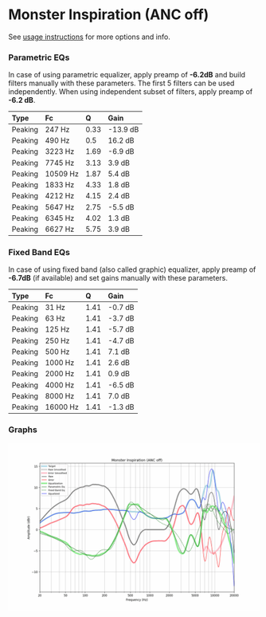 # Monster Inspiration (ANC off)
See [usage instructions](https://github.com/jaakkopasanen/AutoEq#usage) for more options and info.

### Parametric EQs
In case of using parametric equalizer, apply preamp of **-6.2dB** and build filters manually
with these parameters. The first 5 filters can be used independently.
When using independent subset of filters, apply preamp of **-6.2 dB**.

| Type    | Fc       |    Q | Gain     |
|:--------|:---------|:-----|:---------|
| Peaking | 247 Hz   | 0.33 | -13.9 dB |
| Peaking | 490 Hz   | 0.5  | 16.2 dB  |
| Peaking | 3223 Hz  | 1.69 | -6.9 dB  |
| Peaking | 7745 Hz  | 3.13 | 3.9 dB   |
| Peaking | 10509 Hz | 1.87 | 5.4 dB   |
| Peaking | 1833 Hz  | 4.33 | 1.8 dB   |
| Peaking | 4212 Hz  | 4.15 | 2.4 dB   |
| Peaking | 5647 Hz  | 2.75 | -5.5 dB  |
| Peaking | 6345 Hz  | 4.02 | 1.3 dB   |
| Peaking | 6627 Hz  | 5.75 | 3.9 dB   |

### Fixed Band EQs
In case of using fixed band (also called graphic) equalizer, apply preamp of **-6.7dB**
(if available) and set gains manually with these parameters.

| Type    | Fc       |    Q | Gain    |
|:--------|:---------|:-----|:--------|
| Peaking | 31 Hz    | 1.41 | -0.7 dB |
| Peaking | 63 Hz    | 1.41 | -3.7 dB |
| Peaking | 125 Hz   | 1.41 | -5.7 dB |
| Peaking | 250 Hz   | 1.41 | -4.7 dB |
| Peaking | 500 Hz   | 1.41 | 7.1 dB  |
| Peaking | 1000 Hz  | 1.41 | 2.6 dB  |
| Peaking | 2000 Hz  | 1.41 | 0.9 dB  |
| Peaking | 4000 Hz  | 1.41 | -6.5 dB |
| Peaking | 8000 Hz  | 1.41 | 7.0 dB  |
| Peaking | 16000 Hz | 1.41 | -1.3 dB |

### Graphs
![](./Monster%20Inspiration%20(ANC%20off).png)